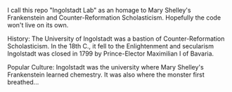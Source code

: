 I call this repo "Ingolstadt Lab" as an homage to Mary Shelley's Frankenstein and Counter-Reformation Scholasticism.
Hopefully the code won't live on its own.

History:
The University of Ingolstadt was a bastion of Counter-Reformation Scholasticism.
In the 18th C., it fell to the Enlightenment and secularism
Ingolstadt was closed in 1799 by Prince-Elector Maximilian I of Bavaria.

Popular Culture:
Ingolstadt was the university where Mary Shelley's Frankenstein learned chemestry.
It was also where the monster first breathed...